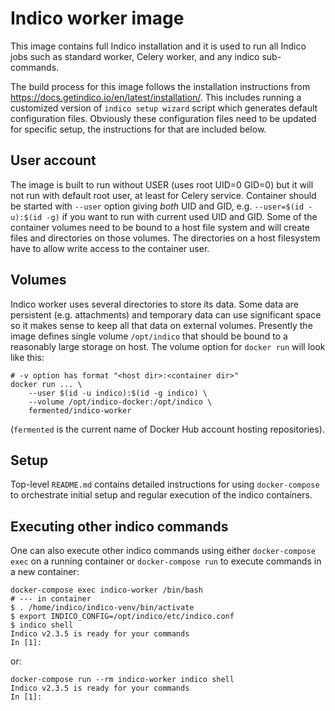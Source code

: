 Indico worker image
===================

This image contains full Indico installation and it is used to run all Indico
jobs such as standard worker, Celery worker, and any indico sub-commands.

The build process for this image follows the installation instructions from
https://docs.getindico.io/en/latest/installation/. This includes running a
customized version of `indico setup wizard` script which generates default
configuration files. Obviously these configuration files need to be updated
for specific setup, the instructions for that are included below.

User account
------------

The image is built to run without USER (uses root UID=0 GID=0) but it will
not run with default root user, at least for Celery service. Container should
be started with `--user` option giving _both_ UID and GID, e.g.
`--user=$(id -u):$(id -g)` if you want to run with current used UID and GID.
Some of the container volumes need to be bound to a host file system and will
create files and directories on those volumes. The directories on a host
filesystem have to allow write access to the container user.

Volumes
-------

Indico worker uses several directories to store its data. Some data are
persistent (e.g. attachments) and temporary data can use significant space so
it makes sense to keep all that data on external volumes. Presently the image
defines single volume `/opt/indico` that should be bound to a reasonably large
storage on host. The volume option for `docker run` will look like this:

    # -v option has format "<host dir>:<container dir>"
    docker run ... \
        --user $(id -u indico):$(id -g indico) \
        --volume /opt/indico-docker:/opt/indico \
        fermented/indico-worker

(`fermented` is the current name of Docker Hub account hosting repositories).

Setup
-----

Top-level `README.md` contains detailed instructions for using
`docker-compose` to orchestrate initial setup and regular execution of the
indico containers.

Executing other indico commands
-------------------------------

One can also execute other indico commands using either `docker-compose exec`
on a running container or `docker-compose run` to execute commands in a new
container:

    docker-compose exec indico-worker /bin/bash
    # --- in container
    $ . /home/indico/indico-venv/bin/activate
    $ export INDICO_CONFIG=/opt/indico/etc/indico.conf
    $ indico shell
    Indico v2.3.5 is ready for your commands
    In [1]:

or:

    docker-compose run --rm indico-worker indico shell
    Indico v2.3.5 is ready for your commands
    In [1]:
